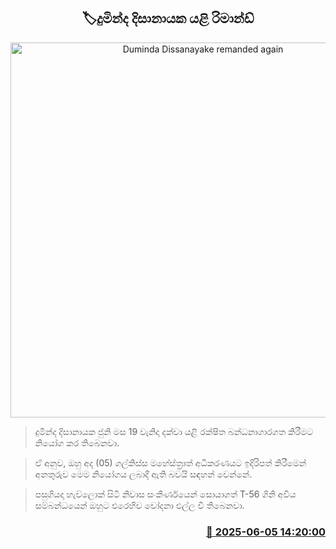 <p align='center'><b><h2 align='center' title='Duminda Dissanayake remanded again'>🏷දුමින්ද දිසානායක යළි රිමාන්ඩ්</h2></b></p>
<p align='center'><img src='https://helakuru.sgp1.cdn.digitaloceanspaces.com/esana/images/lib/duminda-dissanayake-archived.jpg' width='600' alt='Duminda Dissanayake remanded again'></p>

> දුමින්ද දිසානායක ජුනි මස 19 වැනිදා දක්වා යළි රක්ෂිත බන්ධනාගාරගත කිරීමට නියෝග කර තිබෙනවා.

> ඒ අනුව, ඔහු අද (05) ගල්කිස්ස මහේස්ත්‍රාත් අධිකරණයට ඉදිරිපත් කිරීමෙන් අනතුරුව මෙම නියෝගය ලබාදී ඇති බවයි සඳහන් වෙන්නේ.

> පසුගියදා හැව්ලොක් සිටි නිවාස සංකීර්ණයෙන් සොයාගත් T-56 ගිනි අවිය සම්බන්ධයෙන් ඔහුට එරෙහිව චෝදනා එල්ල වී තිබෙනවා.



<h3 align='right'><a href='https://www.helakuru.lk/esana/p/110751/'>📅 2025-06-05 14:20:00</a></h3>
